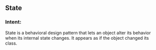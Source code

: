 ## State
### Intent: 
State is a behavioral design pattern that lets an object alter its behavior when its internal state changes. It appears as if the object changed its class.
